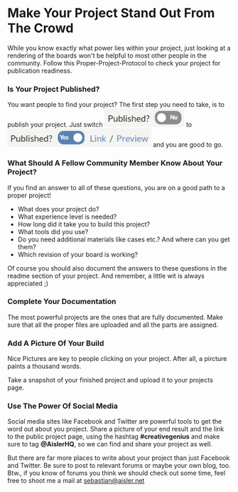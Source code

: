 <!-- --- title: Make Your Project Stand Out From The Crowd -->
# Make Your Project Stand Out From The Crowd

While you know exactly what power lies within your project, just looking at a rendering of the boards won't be helpful to most other people in the community.
Follow this Proper-Project-Protocol to check your project for publication readiness.

### Is Your Project Published?

You want people to find your project? The first step you need to take, is to publish your project. Just switch ![published_no](assets/published_no.PNG) to ![published_yes](assets/published_yes.PNG) and you are good to go.

### What Should A Fellow Community Member Know About Your Project?

If you find an answer to all of these questions, you are on a good path to a proper project!

- What does your project do?
- What experience level is needed?
- How long did it take you to build this project?
- What tools did you use?
- Do you need additional materials like cases etc.? And where can you get them?
- Which revision of your board is working?

Of course you should also document the answers to these questions in the readme section of your project.
And remember, a little wit is always appreciated ;)

### Complete Your Documentation

The most powerful projects are the ones that are fully documented. Make sure that all the proper files are uploaded and all the parts are assigned.

### Add A Picture Of Your Build

Nice Pictures are key to people clicking on your project.
After all, a pircture paints a thousand words.

Take a snapshot of your finished project and upload it to your projects page.

### Use The Power Of Social Media

Social media sites like Facebook and Twitter are powerful tools to get the word out about you project.
Share a picture of your end result and the link to the public project page, using the hashtag **#creativegenius** and make sure to tag **@AislerHQ**, so we can find and share your project as well.

But there are far more places to write about your project than just Facebook and Twitter. Be sure to post to relevant forums or maybe your own blog, too.
Btw., if you know of forums you think we should check out some time, feel free to shoot me a mail at sebastian@aisler.net
